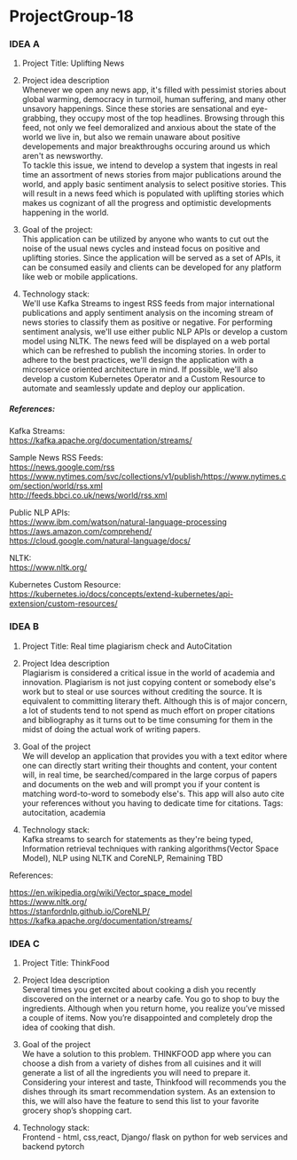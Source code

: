 # ProjectGroup-18

### IDEA A

1. Project Title: Uplifting News

2. Project idea description <br />
Whenever we open any news app, it's filled with pessimist stories about global warming, democracy in turmoil, human suffering, 
and many other unsavory happenings. Since these stories are sensational and eye-grabbing, they occupy most of the top headlines.
Browsing through this feed, not only we feel demoralized and anxious about the state of the world we live in, but also we remain unaware 
about positive developements and major breakthroughs occuring around us which aren't as newsworthy. <br />
To tackle this issue, we intend to develop a system that ingests in real time an assortment of news stories from major publications 
around the world, and apply basic sentiment analysis to select positive stories. 
This will result in a news feed which is populated with uplifting stories which makes us cognizant of all the progress and optimistic
developments happening in the world.

3. Goal of the project: <br />
This application can be utilized by anyone who wants to cut out the noise of the usual news cycles and instead focus on positive 
and uplifting stories. Since the application will be served as a set of APIs, it can be consumed easily and clients can be 
developed for any platform like web or mobile applications.

4. Technology stack: <br />
We'll use Kafka Streams to ingest RSS feeds from major international publications and apply sentiment analysis on the incoming stream
of news stories to classify them as positive or negative. For performing sentiment analysis, we'll use either public NLP APIs or develop
a custom model using NLTK. The news feed will be displayed on a web portal which can be refreshed to publish the incoming stories. 
In order to adhere to the best practices, we'll design the application with a microservice oriented architecture in mind. 
If possible, we'll also develop a custom Kubernetes Operator and a Custom Resource to automate and seamlessly update and deploy our
application.

##### References: <br />
Kafka Streams: <br />
https://kafka.apache.org/documentation/streams/

Sample News RSS Feeds: <br />
https://news.google.com/rss <br />
https://www.nytimes.com/svc/collections/v1/publish/https://www.nytimes.com/section/world/rss.xml <br />
http://feeds.bbci.co.uk/news/world/rss.xml <br />

Public NLP APIs: <br />
https://www.ibm.com/watson/natural-language-processing <br />
https://aws.amazon.com/comprehend/ <br />
https://cloud.google.com/natural-language/docs/ <br />

NLTK: <br />
https://www.nltk.org/ <br />

Kubernetes Custom Resource: <br />
https://kubernetes.io/docs/concepts/extend-kubernetes/api-extension/custom-resources/

### IDEA B 

1. Project Title: Real time plagiarism check and AutoCitation

2. Project Idea description <br />
Plagiarism is considered a critical issue in the world of academia and innovation. Plagiarism is not just copying content or somebody else's work but to steal or use sources without crediting the source. It is equivalent to committing literary theft. Although this is of major concern, a lot of students tend to not spend as much effort on proper citations and bibliography as it turns out to be time consuming for them in the midst of doing the actual work of writing papers. 

3. Goal of the project <br />
We will develop an application that provides you with a text editor where one can directly start writing their thoughts and content, your content will, in real time, be searched/compared in the large corpus of papers and documents on the web and will prompt you if your content is matching word-to-word to somebody else's. This app will also auto cite your references without you having to dedicate time for citations. 
Tags: autocitation, academia

4. Technology stack: <br />
Kafka streams to search for statements as they're being typed, Information retrieval techniques with ranking algorithms(Vector Space Model), NLP using NLTK and CoreNLP,  Remaining TBD

References:<br />

https://en.wikipedia.org/wiki/Vector_space_model <br />
https://www.nltk.org/ <br />
https://stanfordnlp.github.io/CoreNLP/ <br />
https://kafka.apache.org/documentation/streams/ <br />


### IDEA C

1. Project Title: ThinkFood

2. Project Idea description <br />
Several times you get excited about cooking a dish you recently discovered on the internet or a nearby cafe. 
You go to shop to buy the ingredients. Although when you return home, you realize you’ve missed a couple of items.
 Now you’re disappointed and completely drop the idea of cooking that dish.
 
3. Goal of the project <br />
We have a solution to this problem. THINKFOOD app where you can choose a dish from a variety of dishes from all cuisines 
and it will generate a list of all the ingredients you will need to prepare it. Considering your interest and taste,
Thinkfood will recommends you the dishes through its smart recommendation system. 
As an extension to this, we will also have the feature to send this list to your favorite grocery shop’s shopping cart. 

4. Technology stack: <br />
Frontend - html, css,react, Django/ flask on python for web services and backend pytorch
